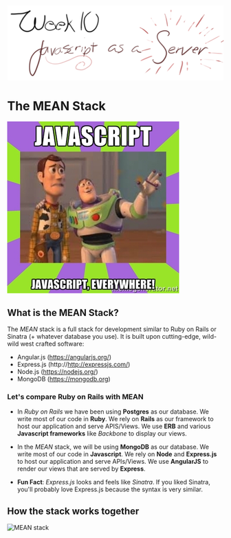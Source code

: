 ![Javascript as a Server](intro.png)

# The MEAN Stack

<img src="js_everywhere.jpg" alt="JS Meme">

## What is the MEAN Stack?

The *MEAN* stack is a full stack for development similar to Ruby on Rails or Sinatra (+ whatever database you use). It is built upon cutting-edge, wild-wild west crafted software:
- Angular.js (https://angularjs.org/)
- Express.js (http://http://expressjs.com/)
- Node.js (https://nodejs.org/)
- MongoDB (https://mongodb.org)

### **Let's compare Ruby on Rails with MEAN**

- In *Ruby on Rails* we have been using **Postgres** as our database. We write most of our code in **Ruby**. We rely on **Rails** as our framework to host our application and serve APIS/Views. We use **ERB** and various **Javascript frameworks** like *Backbone* to display our views.

- In the *MEAN* stack, we will be using **MongoDB** as our database. We write most of our code in **Javascript**. We rely on **Node** and **Express.js** to host our application and serve APIs/Views. We use **AngularJS** to render our views that are served by **Express**.

- **Fun Fact**: *Express.js* looks and feels like *Sinatra*. If you liked Sinatra, you'll probably love Express.js because the syntax is very similar.

## How the stack works together

<img src="mean-stack.png" alt="MEAN stack">
